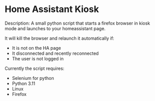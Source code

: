 # Home Assistant Kiosk
Description:
A small python script that starts a firefox browser in kiosk mode and launches to your homeassistant page.

It will kill the browser and relaunch it automatically if:
  - It is not on the HA page
  - It disconnected and recently reconnected
  - The user is not logged in

Currently the script requires:
  - Selenium for python
  - Python 3.11
  - Linux
  - Firefox
